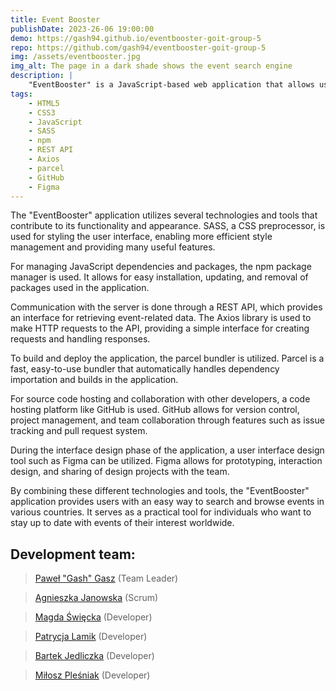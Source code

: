 ```yaml
---
title: Event Booster
publishDate: 2023-26-06 19:00:00
demo: https://gash94.github.io/eventbooster-goit-group-5
repo: https://github.com/gash94/eventbooster-goit-group-5
img: /assets/eventbooster.jpg
img_alt: The page in a dark shade shows the event search engine
description: |
    "EventBooster" is a JavaScript-based web application that allows users to search for events in different countries. The main objective of this application is to help users find cultural, sports, entertainment, and other events that take place worldwide.
tags:
    - HTML5
    - CSS3
    - JavaScript
    - SASS
    - npm
    - REST API
    - Axios
    - parcel
    - GitHub
    - Figma
---
```


The "EventBooster" application utilizes several technologies and tools that contribute to its functionality and appearance. SASS, a CSS preprocessor, is used for styling the user interface, enabling more efficient style management and providing many useful features.

For managing JavaScript dependencies and packages, the npm package manager is used. It allows for easy installation, updating, and removal of packages used in the application.

Communication with the server is done through a REST API, which provides an interface for retrieving event-related data. The Axios library is used to make HTTP requests to the API, providing a simple interface for creating requests and handling responses.

To build and deploy the application, the parcel bundler is utilized. Parcel is a fast, easy-to-use bundler that automatically handles dependency importation and builds in the application.

For source code hosting and collaboration with other developers, a code hosting platform like GitHub is used. GitHub allows for version control, project management, and team collaboration through features such as issue tracking and pull request system.

During the interface design phase of the application, a user interface design tool such as Figma can be utilized. Figma allows for prototyping, interaction design, and sharing of design projects with the team.

By combining these different technologies and tools, the "EventBooster" application provides users with an easy way to search and browse events in various countries. It serves as a practical tool for individuals who want to stay up to date with events of their interest worldwide.

## Development team:

> [Paweł "Gash" Gasz](https://github.com/gash94) (Team Leader)

> [Agnieszka Janowska](https://github.com/Agnieszkaa86) (Scrum)

> [Magda Święcka](https://github.com/magdaswiecka) (Developer)

> [Patrycja Lamik](https://github.com/Patrycja1994) (Developer)

> [Bartek Jedliczka](https://github.com/BartekJedliczka) (Developer)

> [Miłosz Pleśniak](https://github.com/MiloszPlesniak) (Developer)
